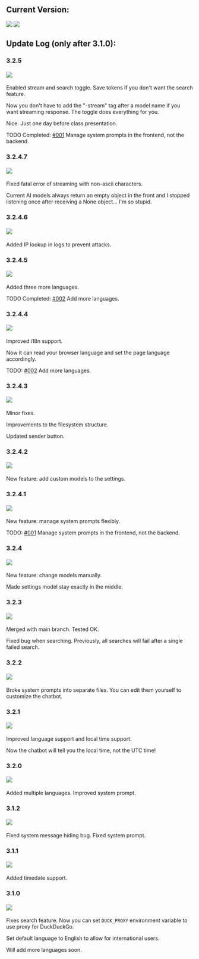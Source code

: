 ## Current Version:

[![](https://img.shields.io/badge/Dev-3.2.4.4-blue)](https://github.com/Davidasx/flask-gpt/tree/dev)
[![](https://img.shields.io/badge/Main-3.2.4.4-red)](https://github.com/Davidasx/flask-gpt/tree/main)

## Update Log (only after 3.1.0):

### 3.2.5

#### [![](https://img.shields.io/badge/Dev-20241211-blue)](https://github.com/Davidasx/flask-gpt)

Enabled stream and search toggle. Save tokens if you don't want the search feature.

Now you don't have to add the "-stream" tag after a model name if you want streaming response. The toggle does everything for you.

Nice. Just one day before class presentation.

TODO Completed: [#001](TODO/001.md) Manage system prompts in the frontend, not the backend.

### 3.2.4.7

#### [![](https://img.shields.io/badge/Dev/Main-20241209-purple)](https://github.com/Davidasx/flask-gpt/tree/8b1e0c5)

Fixed fatal error of streaming with non-ascii characters.

Current AI models always return an empty object in the front and I stopped listening once after receiving a None object... I'm so stupid.

### 3.2.4.6

#### [![](https://img.shields.io/badge/Dev/Main-20241110-purple)](https://github.com/Davidasx/flask-gpt/tree/2f53140)

Added IP lookup in logs to prevent attacks.

### 3.2.4.5

#### [![](https://img.shields.io/badge/Dev/Main-20241109-purple)](https://github.com/Davidasx/flask-gpt/tree/6c304ec)

Added three more languages.

TODO Completed: [#002](TODO/002.md) Add more languages.

### 3.2.4.4

#### [![](https://img.shields.io/badge/Dev/Main-20241109-purple)](https://github.com/Davidasx/flask-gpt/tree/d530756)

Improved i18n support.

Now it can read your browser language and set the page language accordingly.

TODO: [#002](TODO/002.md) Add more languages.

### 3.2.4.3

#### [![](https://img.shields.io/badge/Dev-20241107-blue)](https://github.com/Davidasx/flask-gpt/tree/690e7b9)

Minor fixes.

Improvements to the filesystem structure.

Updated sender button.

### 3.2.4.2

#### [![](https://img.shields.io/badge/Dev-20241107-blue)](https://github.com/Davidasx/flask-gpt/tree/2bb5039)

New feature: add custom models to the settings.

### 3.2.4.1

#### [![](https://img.shields.io/badge/Dev-20241105-blue)](https://github.com/Davidasx/flask-gpt/tree/79013d8)

New feature: manage system prompts flexibly.

TODO: [#001](TODO/001.md) Manage system prompts in the frontend, not the backend.

### 3.2.4

#### [![](https://img.shields.io/badge/Dev-20241102-blue)](https://github.com/Davidasx/flask-gpt/tree/a6f11c7)

New feature: change models manually.

Made settings model stay exactly in the middle.

### 3.2.3

#### [![](https://img.shields.io/badge/Dev/Main-20241028-purple)](https://github.com/Davidasx/flask-gpt/tree/c0bea4f)

Merged with main branch. Tested OK.

Fixed bug when searching. Previously, all searches will fail after a single failed search.

### 3.2.2

#### ![](https://img.shields.io/badge/Dev-20241028-blue)
Broke system prompts into separate files. You can edit them yourself to customize the chatbot.

### 3.2.1

#### ![](https://img.shields.io/badge/Dev-20241028-blue)

Improved language support and local time support.

Now the chatbot will tell you the local time, not the UTC time!

### 3.2.0

#### ![](https://img.shields.io/badge/Dev-20241028-blue)

Added multiple languages. Improved system prompt.

### 3.1.2

#### ![](https://img.shields.io/badge/Dev/Main-20241028-purple)

Fixed system message hiding bug. Fixed system prompt.

### 3.1.1

#### ![](https://img.shields.io/badge/Dev/Main-20241027-purple)

Added timedate support.

### 3.1.0

#### ![](https://img.shields.io/badge/Dev/Main-20241027-purple)

Fixes search feature. Now you can set `DUCK_PROXY` environment variable to use proxy for DuckDuckGo.

Set default language to English to allow for international users.

Will add more languages soon.